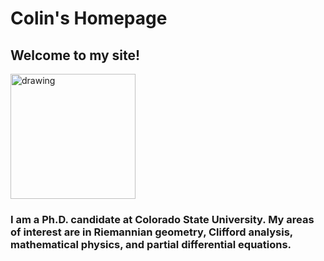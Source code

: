 # Colin's Homepage

## Welcome to my site!

<img src="/files/images/profile_pic.jpg" alt="drawing" width="200"/>

### I am a Ph.D. candidate at Colorado State University. My areas of interest are in Riemannian geometry, Clifford analysis, mathematical physics, and partial differential equations.


